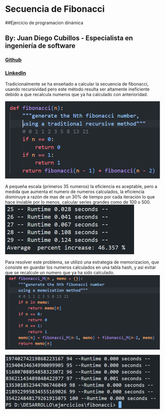# Secuencia de Fibonacci
##Ejercicio de programacion dinámica
## By: Juan Diego Cubillos - Especialista en ingeniería de software
### [Github](https://github.com/juandinetUPC)
### [LinkedIn](https://linkedin.com/in/juan-diego-cubillos-630654195)

Tradicionalmente se ha enseñado a calcular la secuencia de fibonacci, usando recursividad pero este método resulta ser altamente ineficiente
debido a que recalcula numeros que ya ha calculado con anterioridad.

![avatar](2022-06-08_17h52_35.png)

A pequeña escala (primeros 35 numeros) la eficiencia es aceptable, pero a medida que aumenta el numero de numeros calculados, la eficiencia disminuye a razón de mas de un 30% de tiempo por cada iteración lo que hace inviable por lo menos, calcular series grandes como de 100 o 500.
![avatar](2022-06-08_17h59_38.png)

Para resolver este problema, se utilizó una estrategia de memorizacion, que consiste en guardar los numeros calculados en una tabla hash, y asi evitar que se recalcule un numero que ya ha sido calculado.
![avatar](2022-06-08_17h52_56.png)

![avatar](2022-06-08_18h03_02.png)

